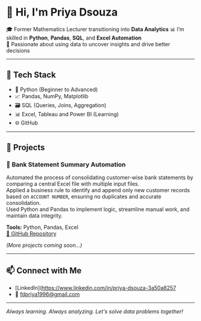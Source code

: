 # 👋 Hi, I'm Priya Dsouza

🎓 Former Mathematics Lecturer transitioning into **Data Analytics**
📊 I’m skilled in **Python**, **Pandas**, **SQL**, and **Excel Automation**  
📁 Passionate about using data to uncover insights and drive better decisions

---

## 🔧 Tech Stack
- 🐍 Python (Beginner to Advanced)
- 📈 Pandas, NumPy, Matplotlib
- 🗃️ SQL (Queries, Joins, Aggregation)
- 📊 Excel, Tableau and Power BI (Learning)
- 🌐 GitHub

---

## 📌 Projects

### 🔹 **Bank Statement Summary Automation**
Automated the process of consolidating customer-wise bank statements by comparing a central Excel file with multiple input files.  
Applied a business rule to identify and append only new customer records based on `ACCOUNT NUMBER`, ensuring no duplicates and accurate consolidation.  
Used Python and Pandas to implement logic, streamline manual work, and maintain data integrity.

**Tools:** Python, Pandas, Excel  
[🔗 GitHub Repository](https://github.com/priyadsouza-data/bank-summary-automation) 

*(More projects coming soon...)*

---

## 📫 Connect with Me
- [LinkedIn](https://www.linkedin.com/in/priya-dsouza-3a50a8257
- 📧 fdpriya1996@gmail.com

---

_Always learning. Always analyzing. Let's solve data problems together!_
